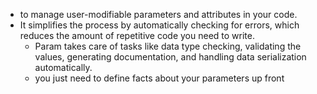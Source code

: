 - to manage user-modifiable parameters and attributes in your code.
- It simplifies the process by automatically checking for errors, which reduces the amount of repetitive code you need to write.
	- Param takes care of tasks like data type checking, validating the values, generating documentation, and handling data serialization automatically.
	- you just need to define facts about your parameters up front